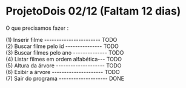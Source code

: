 # ProjetoDois  02/12 (Faltam 12 dias)

O que precisamos fazer :

<div>(1) Inserir filme ----------------------- TODO</div>
<div>(2) Buscar filme pelo id --------------- TODO</div>
<div>(3) Buscar filmes pelo ano -------------- TODO</div>
<div>(4) Listar filmes em ordem alfabética--- TODO</div>
<div>(5) Altura da árvore -------------------- TODO</div>
<div>(6) Exibir a árvore --------------------- TODO</div>
<div>(7) Sair do programa -------------------- DONE </div>
